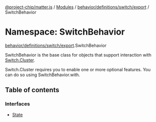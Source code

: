 [@project-chip/matter.js](../README.md) / [Modules](../modules.md) / [behavior/definitions/switch/export](behavior_definitions_switch_export.md) / SwitchBehavior

# Namespace: SwitchBehavior

[behavior/definitions/switch/export](behavior_definitions_switch_export.md).SwitchBehavior

SwitchBehavior is the base class for objects that support interaction with [Switch.Cluster](cluster_export.Switch.md#cluster).

Switch.Cluster requires you to enable one or more optional features. You can do so using SwitchBehavior.with.

## Table of contents

### Interfaces

- [State](../interfaces/behavior_definitions_switch_export.SwitchBehavior.State.md)

